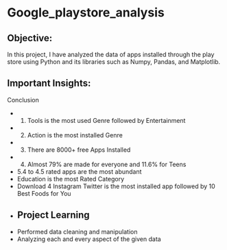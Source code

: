 # Google_playstore_analysis
## Objective:
In this project, I have analyzed the data of apps installed through the play store using Python and its libraries such as Numpy, Pandas, and Matplotlib. 
## Important Insights:
Conclusion
- 1. Tools is the most used Genre followed by Entertainment
- 2. Action is the most installed Genre
- 3. There are 8000+ free Apps Installed
- 4. Almost 79% are made for everyone and 11.6%  for Teens
- 5.4 to 4.5 rated apps are the most abundant
- Education is the most Rated Category
- Download 4 Instagram Twitter is the most installed app followed by 10 Best Foods for You
- ## Project Learning
- Performed data cleaning and manipulation
- Analyzing each and every aspect of the given data 
